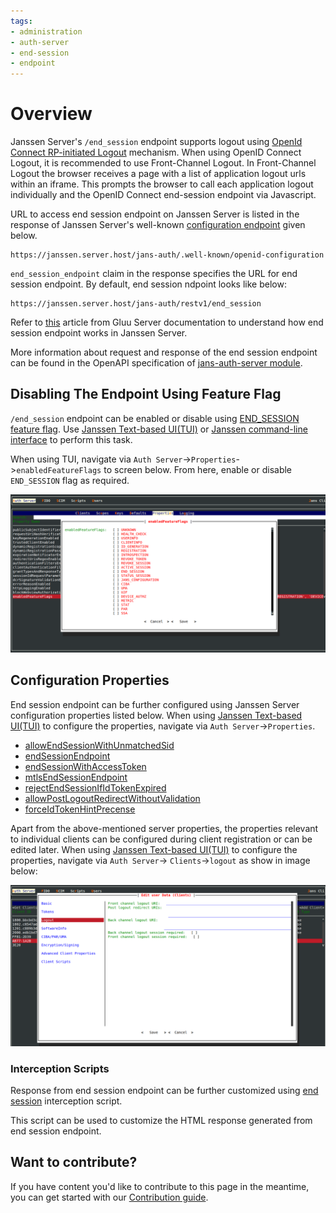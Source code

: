 ```yaml
---
tags:
- administration
- auth-server
- end-session
- endpoint
---
```


# Overview

Janssen Server's `/end_session` endpoint supports logout using 
[OpenId Connect RP-initiated Logout](https://openid.net/specs/openid-connect-rpinitiated-1_0.html) mechanism.
When using OpenID Connect Logout, it is recommended to use Front-Channel Logout. In Front-Channel Logout the browser 
receives a page with a list of application logout urls within an iframe. This prompts the browser to call each 
application logout individually and the OpenID Connect end-session endpoint via Javascript.

URL to access end session endpoint on Janssen Server is listed in the response of Janssen Server's well-known
[configuration endpoint](./configuration.md) given below.

```text
https://janssen.server.host/jans-auth/.well-known/openid-configuration
```

`end_session_endpoint` claim in the response specifies the URL for end session endpoint. By default, end session 
ndpoint looks like below:

```
https://janssen.server.host/jans-auth/restv1/end_session
```

Refer to [this](https://gluu.org/docs/gluu-server/4.4/operation/logout/#openid-connect-single-log-out-slo) article from 
Gluu Server documentation to understand how end session endpoint works in Janssen Server.  

More information about request and response of the end session endpoint can be found in the OpenAPI specification 
of [jans-auth-server module](https://gluu.org/swagger-ui/?url=https://raw.githubusercontent.com/JanssenProject/jans/vreplace-janssen-version/jans-auth-server/docs/swagger.yaml).


## Disabling The Endpoint Using Feature Flag

`/end_session` endpoint can be enabled or disable using [END_SESSION feature flag](../../reference/json/feature-flags/janssenauthserver-feature-flags.md#endsession).
Use [Janssen Text-based UI(TUI)](../../config-guide/config-tools/jans-tui/README.md) or [Janssen command-line interface](../../config-guide/config-tools/jans-cli/README.md) to perform this task.

When using TUI, navigate via `Auth Server`->`Properties`->`enabledFeatureFlags` to screen below. From here, enable or
disable `END_SESSION` flag as required.

![](../../../assets/image-tui-enable-components.png)

## Configuration Properties

End session endpoint can be further configured using Janssen Server configuration properties listed below. When using
[Janssen Text-based UI(TUI)](../../config-guide/config-tools/jans-tui/README.md) to configure the properties,
navigate via `Auth Server`->`Properties`.

- [allowEndSessionWithUnmatchedSid](../../reference/json/properties/janssenauthserver-properties.md#allowendsessionwithunmatchedsid)
- [endSessionEndpoint](../../reference/json/properties/janssenauthserver-properties.md#endsessionendpoint)
- [endSessionWithAccessToken](../../reference/json/properties/janssenauthserver-properties.md#endsessionwithaccesstoken)
- [mtlsEndSessionEndpoint](../../reference/json/properties/janssenauthserver-properties.md#mtlsendsessionendpoint)
- [rejectEndSessionIfIdTokenExpired](../../reference/json/properties/janssenauthserver-properties.md#rejectendsessionifidtokenexpired)
- [allowPostLogoutRedirectWithoutValidation](../../reference/json/properties/janssenauthserver-properties.md#allowpostlogoutredirectwithoutvalidation)
- [forceIdTokenHintPrecense](../../reference/json/properties/janssenauthserver-properties.md#forceidtokenhintprecense)

Apart from the above-mentioned server properties, the properties relevant to individual clients can be configured
during client registration or can be edited later. When using 
[Janssen Text-based UI(TUI)](../../config-guide/config-tools/jans-tui/README.md) to configure the properties, navigate via `Auth Server`->
`Clients`->`logout` as show in image below:

![](../../../assets/image-logout-client-config.png)

### Interception Scripts

Response from end session endpoint can be further customized using [end session](../../developer/scripts/end-session.md) 
interception script.

This script can be used to customize the HTML response generated from end session endpoint.

## Want to contribute?

If you have content you'd like to contribute to this page in the meantime, you can get started with our [Contribution guide](https://docs.jans.io/head/CONTRIBUTING/).
